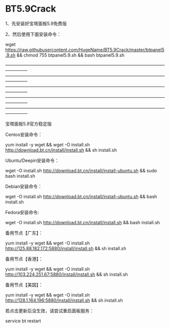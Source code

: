 # BT5.9Crack
1、先安装好宝塔面板5.9免费版

2、然后使用下面安装命令：

wget https://raw.githubusercontent.com/HugeName/BT5.9Crack/master/btpanel5.9.sh && chmod 755 btpanel5.9.sh && bash btpanel5.9.sh

—————————————————————————————————————————
—————————————————————————————————————————
—————————————————————————————————————————
—————————————————————————————————————————
—————————————————————————————————————————

宝塔面板5.9官方稳定版

Centos安装命令：

yum install -y wget && wget -O install.sh http://download.bt.cn/install/install.sh && sh install.sh

Ubuntu/Deepin安装命令：

wget -O install.sh http://download.bt.cn/install/install-ubuntu.sh && sudo bash install.sh

Debian安装命令：

wget -O install.sh http://download.bt.cn/install/install-ubuntu.sh && bash install.sh

Fedora安装命令:

wget -O install.sh http://download.bt.cn/install/install.sh && bash install.sh

备用节点【广东】：

yum install -y wget && wget -O install.sh http://125.88.182.172:5880/install/install.sh && sh install.sh

备用节点【香港】：

yum install -y wget && wget -O install.sh http://103.224.251.67:5880/install/install.sh && sh install.sh

备用节点【美国】：

yum install -y wget && wget -O install.sh http://128.1.164.196:5880/install/install.sh && sh install.sh


若点击更新后没生效，请尝试重启面板服务：

service bt restart

